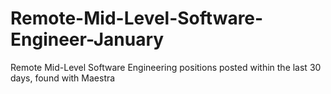 # Remote-Mid-Level-Software-Engineer-January
Remote Mid-Level Software Engineering positions posted within the last 30 days, found with Maestra

